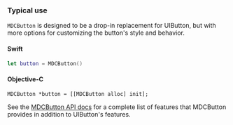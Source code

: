 ### Typical use

`MDCButton` is designed to be a drop-in replacement for UIButton, but with more options for
customizing the button's style and behavior.

<!--<div class="material-code-render" markdown="1">-->
#### Swift
```swift
let button = MDCButton()
```

#### Objective-C

```objc
MDCButton *button = [[MDCButton alloc] init];
```
<!--</div>-->

See the
[MDCButton API docs](https://material.io/develop/ios/components/buttons/api-docs/Classes/MDCButton.html)
for a complete list of features that MDCButton provides in addition to UIButton's features.
